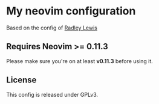 # My neovim configuration

Based on the config of [Radley Lewis](https://github.com/radleylewis/nvim)

## Requires Neovim >= 0.11.3

Please make sure you're on at least **v0.11.3** before using it.

## License

This config is released under GPLv3.
